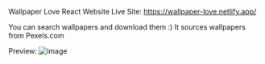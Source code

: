 Wallpaper Love React Website
Live Site: https://wallpaper-love.netlify.app/

You can search wallpapers and download them :)
It sources wallpapers from Pexels.com

Preview: 
![image](https://user-images.githubusercontent.com/66637389/211566191-3c27a8d2-d2b6-407e-9fd8-e9ae8023dd34.png)
